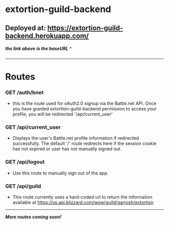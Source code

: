 # extortion-guild-backend
## Deployed at: https://extortion-guild-backend.herokuapp.com/
##### the link above is the baseURL ^
---
# **Routes**
### GET /auth/bnet
* this is the route used for oAuth2.0 signup via the Battle.net API. Once you have granted extortion-guild-backend permission to access your profile, you will be redirected '/api/current_user'

### GET /api/current_user
* Displays the user's Battle.net profile information if redirected successfully. The default '/' route redirects here if the session cookie has not expired or user has not manually signed out.

### GET /api/logout
* Use this route to manually sign out of the app.

### GET /api/guild
* This route currently uses a hard-coded url to return the information available at https://us.api.blizzard.com/wow/guild/garrosh/extortion
---
***More routes coming soon!***